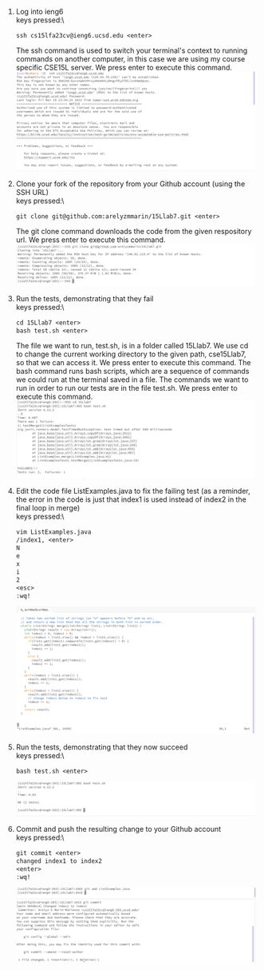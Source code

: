 1. Log into ieng6\
   keys pressed:\
   ```
   ssh cs15lfa23cv@ieng6.ucsd.edu <enter>
   ```
   The ssh command is used to switch your terminal's context to running commands on another computer, in this case we are using my course specific CSE15L server. We press enter to execute this command.\
   ![Image](step1.png)
2. Clone your fork of the repository from your Github account (using the SSH URL)\
   keys pressed:\
   ```
   git clone git@github.com:arelyzmmarin/15Llab7.git <enter>
   ```
   The git clone command downloads the code from the given respository url. We press enter to execute this command.\
   ![Image](step2.png)
3. Run the tests, demonstrating that they fail\
   keys pressed:\
   ```
   cd 15Llab7 <enter>
   bash test.sh <enter>
   ```
   The file we want to run, test.sh, is in a folder called 15Llab7. We use cd to change the current working directory to the given path, cse15Llab7, so that we can access it. We press enter to execute this command. The bash command runs bash scripts, which are a sequence of commands we could run at the terminal saved in a file. The commands we want to run in order to run our tests are in the file test.sh. We press enter to execute this command.\
   ![Image](step3.png)
5. Edit the code file ListExamples.java to fix the failing test (as a reminder, the error in the code is just that index1 is used instead of index2 in the final loop in merge)\
   keys pressed:\
   ```
   vim ListExamples.java 
   /index1, <enter>
   N
   e
   x
   i
   2
   <esc>
   :wq!
   ```
   
   ![Image](step4.png)
7. Run the tests, demonstrating that they now succeed\
   keys pressed:\
   ```
   bash test.sh <enter>
   ```
   ![Image](step5.png)
9. Commit and push the resulting change to your Github account\
   keys pressed:\
   ```
   git commit <enter>
   changed index1 to index2
   <enter>
   :wq!
   ```
   ![Image](step6.png)
   ![Image](step7.png)
   
